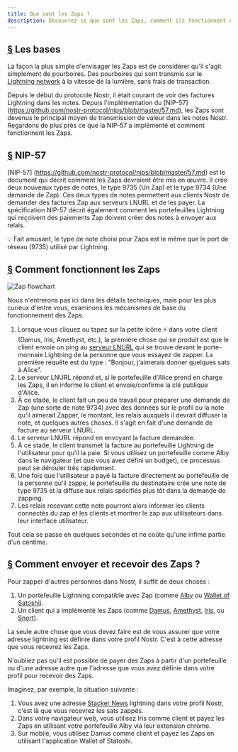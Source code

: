 ```yaml
---
title: Que sont les Zaps ?
description: Découvrez ce que sont les Zaps, comment ils fonctionnent et ce dont vous avez besoin pour les utiliser sur votre client Nostr.
---
```


## [§](#the-basics) Les bases

La façon la plus simple d'envisager les Zaps est de considérer qu'il s'agit simplement de pourboires. Des pourboires qui sont transmis sur le [Lightning network](https://www.investopedia.com/terms/l/lightning-network.asp) à la vitesse de la lumière, sans frais de transaction.

Depuis le début du protocole Nostr, il était courant de voir des factures Lightning dans les notes. Depuis l'implémentation du [NIP-57] (https://github.com/nostr-protocol/nips/blob/master/57.md), les Zaps sont devenus le principal moyen de transmission de valeur dans les notes Nostr. Regardons de plus près ce que la NIP-57 a implémenté et comment fonctionnent les Zaps.

## [§](#nip-57) NIP-57

[NIP-57] (https://github.com/nostr-protocol/nips/blob/master/57.md) est le document qui décrit comment les Zaps devraient être mis en œuvre. Il crée deux nouveaux types de notes, le type 9735 (Un Zap) et le type 9734 (Une demande de Zap). Ces deux types de notes permettent aux clients Nostr de demander des factures Zap aux serveurs LNURL et de les payer. La spécification NIP-57 décrit également comment les portefeuilles Lightning qui reçoivent des paiements Zap doivent créer des notes à envoyer aux relais.

💡 Fait amusant, le type de note choisi pour Zaps est le même que le port de réseau (9735) utilisé par Lightning.

## [§](#how-zaps-work) Comment fonctionnent les Zaps

![Zap flowchart](/images/zap-flow.webp)

Nous n'entrerons pas ici dans les détails techniques, mais pour les plus curieux d'entre vous, examinons les mécanismes de base du fonctionnement des Zaps.

1. Lorsque vous cliquez ou tapez sur la petite icône ⚡ dans votre client (Damus, Iris, Amethyst, etc.), la première chose qui se produit est que le client envoie un ping au [serveur LNURL](https://thebitcoinmanual.com/articles/what-is-ln-url-and-how-does-it-work/) qui se trouve devant le porte-monnaie Lightning de la personne que vous essayez de zapper. La première requête est du type : "Bonjour, j'aimerais donner quelques sats à Alice".
1. Le serveur LNURL répond et, si le portefeuille d'Alice prend en charge les Zaps, il en informe le client et envoie/confirme la clé publique d'Alice.
1. À ce stade, le client fait un peu de travail pour préparer une demande de Zap (une sorte de note 9734) avec des données sur le profil ou la note qu'il aimerait Zapper, le montant, les relais auxquels il devrait diffuser la note, et quelques autres choses. Il s'agit en fait d'une demande de facture au serveur LNURL.
1. Le serveur LNURL répond en envoyant la facture demandée.
1. À ce stade, le client transmet la facture au portefeuille Lightning de l'utilisateur pour qu'il la paie. Si vous utilisez un portefeuille comme Alby dans le navigateur (et que vous avez défini un budget), ce processus peut se dérouler très rapidement.
1. Une fois que l'utilisateur a payé la facture directement au portefeuille de la personne qu'il zappe, le portefeuille du destinataire crée une note de type 9735 et la diffuse aux relais spécifiés plus tôt dans la demande de zapping.
1. Les relais recevant cette note pourront alors informer les clients connectés du zap et les clients et montrer le zap aux utilisateurs dans leur interface utilisateur.

Tout cela se passe en quelques secondes et ne coûte qu'une infime partie d'un centime.

## [§](#how-to-send-and-receive) Comment envoyer et recevoir des Zaps ?

Pour zapper d'autres personnes dans Nostr, il suffit de deux choses :

1. Un portefeuille Lightning compatible avec Zap (comme [Alby](https://getalby.com/) ou [Wallet of Satoshi](https://www.walletofsatoshi.com/)).
1. Un client qui a implémenté les Zaps (comme [Damus](/en/guides/damus), [Amethyst](/en/guides/amethyst), [Iris](/en/guides/iris), ou [Snort](https://snort.social)).

La seule autre chose que vous devez faire est de vous assurer que votre adresse lightning est définie dans votre profil Nostr. C'est à cette adresse que vous recevrez les Zaps.

N'oubliez pas qu'il est possible de payer des Zaps à partir d'un portefeuille ou d'une adresse autre que l'adresse que vous avez définie dans votre profil pour recevoir des Zaps.

Imaginez, par exemple, la situation suivante :

1. Vous avez une adresse [Stacker News](https://stacker.news/) lightning dans votre profil Nostr, c'est là que vous recevrez les sats zappés.
1. Dans votre navigateur web, vous utilisez Iris comme client et payez les Zaps en utilisant votre portefeuille Alby via leur extension chrome.
1. Sur mobile, vous utilisez Damus comme client et payez les Zaps en utilisant l'application Wallet of Statoshi.
